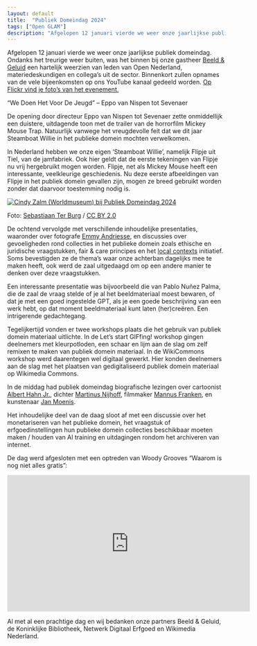 ```yaml
---
layout: default
title:  "Publiek Domeindag 2024"
tags: ["Open GLAM"]
description: "Afgelopen 12 januari vierde we weer onze jaarlijkse publiek domeindag. Ondanks het treurige weer buiten, was het binnen bij onze gastheer Beeld & Geluid een hartelijk weerzien van leden van Open Nederland, materiedeskundigen en collega’s uit de sector."
---
```

Afgelopen 12 januari vierde we weer onze jaarlijkse publiek domeindag. Ondanks het treurige weer buiten, was het binnen bij onze gastheer [Beeld & Geluid](https://www.beeldengeluid.nl/) een hartelijk weerzien van leden van Open Nederland, materiedeskundigen en collega’s uit de sector. Binnenkort zullen opnames van de vele bijeenkomsten op ons YouTube kanaal gedeeld worden. [Op Flickr vind je foto’s van het evenement.](https://www.flickr.com/photos/ter-burg/albums/72177720314117088/)

“We Doen Het Voor De Jeugd” – Eppo van Nispen tot Sevenaer

De opening door directeur Eppo van Nispen tot Sevenaer zette onmiddellijk een duistere, uitdagende toon met de trailer van de horrorfilm Mickey Mouse Trap. Natuurlijk vanwege het vreugdevolle feit dat we dit jaar Steamboat Willie in het publieke domein mochten verwelkomen.

In Nederland hebben we onze eigen ‘Steamboat Willie’, namelijk Flipje uit Tiel, van de jamfabriek. Ook hier geldt dat de eerste tekeningen van Flipje nu vrij hergebruikt mogen worden. Flipje, net als Mickey Mouse heeft een interessante, veelkleurige geschiedenis. Nu deze eerste afbeeldingen van Flipje in het publiek domein gevallen zijn, mogen ze breed gebruikt worden zonder dat daarvoor toestemming nodig is.

<a data-flickr-embed="true" href="https://www.flickr.com/photos/ter-burg/53468093483/in/album-72177720314117088/" title="Cindy Zalm (Worldmuseum) bij Publiek Domeindag 2024"><img src="https://live.staticflickr.com/65535/53468093483_d89a0fe4cc_6k.jpg" alt="Cindy Zalm (Worldmuseum) bij Publiek Domeindag 2024"/></a><script async src="//embedr.flickr.com/assets/client-code.js" charset="utf-8"></script>

Foto: [Sebastiaan Ter Burg](https://www.flickr.com/photos/ter-burg/53468093483/in/album-72177720314117088/) / [CC BY 2.0](https://creativecommons.org/licenses/by/2.0/deed.en)

De ochtend vervolgde met verschillende inhoudelijke presentaties, waaronder over fotografe [Emmy Andriesse](https://nl.wikipedia.org/wiki/Emmy_Andriesse), en discussies over gevoeligheden rond collecties in het publieke domein zoals ethische en juridische vraagstukken, fair & care principes en het [local contexts](https://localcontexts.org/) initiatief. Soms bevestigden ze de thema’s waar onze achterban dagelijks mee te maken heeft, ook werd de zaal uitgedaagd om op een andere manier te denken over deze vraagstukken. 

Een interessante presentatie was bijvoorbeeld die van Pablo Nuñez Palma, die de zaal de vraag stelde of je al het beeldmateriaal moest bewaren, of dat je met een goed ingestelde GPT, als je een goede beschrijving van een werk hebt, op dat moment beeldmateriaal kunt laten (her)creëren. Een intrigerende gedachtegang.

Tegelijkertijd vonden er twee workshops plaats die het gebruik van publiek domein materiaal uitlichte. In de Let’s start GIFfing! workshop gingen deelnemers met kleurpotloden, een schaar en lijm aan de slag om zelf remixen te maken van publiek domein materiaal. In de WikiCommons workshop werd daarentegen wel digitaal gewerkt. Hier konden deelnemers aan de slag met het plaatsen van gedigitaliseerd publiek domein materiaal op Wikimedia Commons. 

In de middag had publiek domeindag biografische lezingen over cartoonist [Albert Hahn Jr.](https://nl.wikipedia.org/wiki/Albert_Hahn_jr.), dichter [Martinus Nijhoff](https://nl.wikipedia.org/wiki/Martinus_Nijhoff), filmmaker [Mannus Franken](https://nl.wikipedia.org/wiki/Mannus_Franken), en kunstenaar [Jan Moenis](https://www.markermuseum.nl/?page_id=369). 

Het inhoudelijke deel van de daag sloot af met een discussie over het monetariseren van het publieke domein, het vraagstuk of erfgoedinstellingen hun publieke domein collecties beschikbaar moeten maken / houden van AI training en uitdagingen rondom het archiveren van internet.

De dag werd afgesloten met een optreden van Woody Grooves “Waarom is nog niet alles gratis”:

<iframe width="560" height="315" src="https://www.youtube.com/embed/eltAqJO2K0s?si=AL0w5q0nhDWB72uz" title="YouTube video player" frameborder="0" allow="accelerometer; autoplay; clipboard-write; encrypted-media; gyroscope; picture-in-picture; web-share" referrerpolicy="strict-origin-when-cross-origin" allowfullscreen></iframe>

Al met al een prachtige dag en wij bedanken onze partners Beeld & Geluid, de Koninklijke Bibliotheek, Netwerk Digitaal Erfgoed en Wikimedia Nederland.